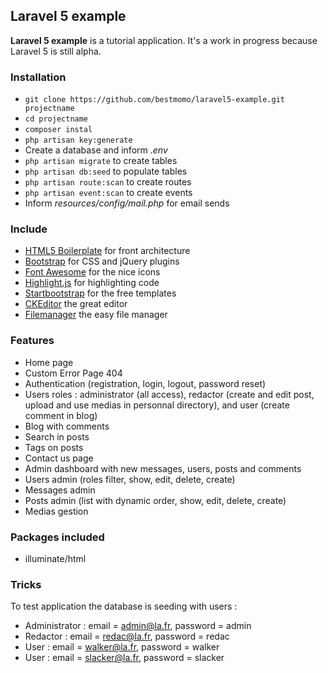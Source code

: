 ## Laravel 5 example ##

**Laravel 5 example** is a tutorial application. It's a work in progress because Laravel 5 is still alpha.

### Installation ###

* `git clone https://github.com/bestmomo/laravel5-example.git projectname`
* `cd projectname`
* `composer instal`
* `php artisan key:generate`
* Create a database and inform *.env*
* `php artisan migrate` to create tables
* `php artisan db:seed` to populate tables
* `php artisan route:scan` to create routes
* `php artisan event:scan` to create events
* Inform *resources/config/mail.php* for email sends

### Include ###

* [HTML5 Boilerplate](http://html5boilerplate.com) for front architecture
* [Bootstrap](http://getbootstrap.com) for CSS and jQuery plugins
* [Font Awesome](http://fortawesome.github.io/Font-Awesome) for the nice icons
* [Highlight.js](https://highlightjs.org) for highlighting code
* [Startbootstrap](http://startbootstrap.com) for the free templates
* [CKEditor](http://ckeditor.com) the great editor
* [Filemanager](https://github.com/simogeo/Filemanager) the easy file manager

### Features ###

* Home page
* Custom Error Page 404
* Authentication (registration, login, logout, password reset)
* Users roles : administrator (all access), redactor (create and edit post, upload and use medias in personnal directory), and user (create comment in blog)
* Blog with comments
* Search in posts
* Tags on posts
* Contact us page
* Admin dashboard with new messages, users, posts and comments
* Users admin (roles filter, show, edit, delete, create)
* Messages admin
* Posts admin (list with dynamic order, show, edit, delete, create)
* Medias gestion

### Packages included ###

* illuminate/html

### Tricks ###

To test application the database is seeding with users :

* Administrator : email = admin@la.fr, password = admin
* Redactor : email = redac@la.fr, password = redac
* User : email = walker@la.fr, password = walker
* User : email = slacker@la.fr, password = slacker